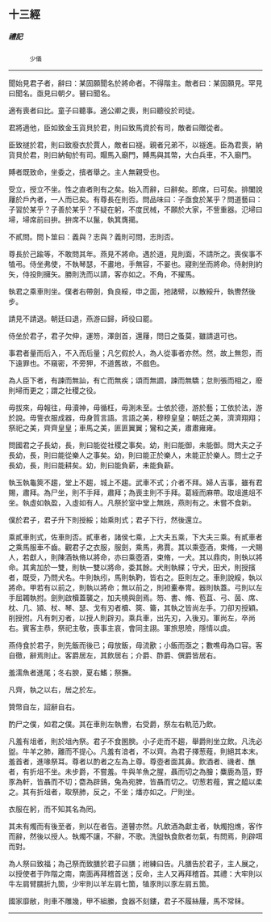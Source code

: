 

## 十三經

##### 禮記
　　　`少儀`

* * *

聞始見君子者，辭曰：某固願聞名於將命者。不得階主。敵者曰：某固願見。罕見曰聞名。亟見曰朝夕。瞽曰聞名。

適有喪者曰比。童子曰聽事。適公卿之喪，則曰聽役於司徒。

君將適他，臣如致金玉貨貝於君，則曰致馬資於有司，敵者曰贈從者。

臣致禭於君，則曰致廢衣於賈人，敵者曰襚。親者兄弟不，以襚進。臣為君喪，納貨貝於君，則曰納甸於有司。賵馬入廟門，賻馬與其幣，大白兵車，不入廟門。

賻者既致命，坐委之，擯者舉之。主人無親受也。

受立，授立不坐。性之直者則有之矣。始入而辭，曰辭矣。即席，曰可矣。排闔說屨於戶內者，一人而已矣。有尊長在則否。問品味曰：子亟食於某乎？問道藝曰：子習於某乎？子善於某乎？不疑在躬，不度民械，不願於大家，不訾重器。氾埽曰埽，埽席前曰拚。拚席不以鬣，執箕膺擖。

不貳問。問卜筮曰：義與？志與？義則可問，志則否。

尊長於己踰等，不敢問其年。燕見不將命。遇於道，見則面，不請所之。喪俟事不犆弔。侍坐弗使，不執琴瑟，不畫地，手無容，不翣也。寢則坐而將命。侍射則約矢，侍投則擁矢。勝則洗而以請，客亦如之。不角，不擢馬。

執君之乘車則坐。僕者右帶劍，負良綏，申之面，扡諸幦，以散綏升，執轡然後步。

請見不請退。朝廷曰退，燕游曰歸，師役曰罷。

侍坐於君子，君子欠伸，運笏，澤劍首，還屨，問日之蚤莫，雖請退可也。

事君者量而后入，不入而后量；凡乞假於人，為人從事者亦然。然，故上無怨，而下遠罪也。不窺密，不旁狎，不道舊故，不戲色。

為人臣下者，有諫而無訕，有亡而無疾；頌而無讇，諫而無驕；怠則張而相之，廢則埽而更之；謂之社稷之役。

毋拔來，毋報往，毋瀆神，毋循枉，毋測未至。士依於德，游於藝；工依於法，游於說。毋訾衣服成器，毋身質言語。言語之美，穆穆皇皇；朝廷之美，濟濟翔翔；祭祀之美，齊齊皇皇；車馬之美，匪匪翼翼；鸞和之美，肅肅雍雍。

問國君之子長幼，長，則曰能從社稷之事矣。幼，則曰能御，未能御。問大夫之子長幼，長，則曰能從樂人之事矣。幼，則曰能正於樂人，未能正於樂人。問士之子長幼，長，則曰能耕矣。幼，則曰能負薪，未能負薪。

執玉執龜筴不趨，堂上不趨，城上不趨。武車不式；介者不拜。婦人吉事，雖有君賜，肅拜。為尸坐，則不手拜，肅拜；為喪主則不手拜。葛絰而麻帶。取俎進俎不坐。執虛如執盈，入虛如有人。凡祭於室中堂上無跣，燕則有之。未嘗不食新。

僕於君子，君子升下則授綏；始乘則式；君子下行，然後還立。

乘貳車則式，佐車則否。貳車者，諸侯七乘，上大夫五乘，下大夫三乘。有貳車者之乘馬服車不齒。觀君子之衣服，服劍，乘馬，弗賈。其以乘壺酒，束脩，一犬賜人，若獻人，則陳酒執脩以將命，亦曰乘壺酒，束脩，一犬。其以鼎肉，則執以將命。其禽加於一雙，則執一雙以將命，委其餘。犬則執緤；守犬，田犬，則授擯者，既受，乃問犬名。牛則執纼，馬則執靮，皆右之。臣則左之。車則說綏，執以將命。甲若有以前之，則執以將命；無以前之，則袒櫜奉冑。器則執蓋。弓則以左手屈韣執拊。劍則啟櫝蓋襲之，加夫橈與劍焉。笏、書、脩、苞苴、弓、茵、席、枕、几、熲、杖、琴、瑟、戈有刃者櫝、筴、籥，其執之皆尚左手。刀卻刃授穎。削授拊。凡有刺刃者，以授人則辟刃。乘兵車，出先刃，入後刃。軍尚左，卒尚右。賓客主恭，祭祀主敬，喪事主哀，會同主詡。軍旅思險，隱情以虞。

燕侍食於君子，則先飯而後已；毋放飯，毋流歠；小飯而亟之；數噍毋為口容。客自徹，辭焉則止。客爵居左，其飲居右；介爵、酢爵、僎爵皆居右。

羞濡魚者進尾；冬右腴，夏右鰭；祭膴。

凡齊，執之以右，居之於左。

贊幣自左，詔辭自右。

酌尸之僕，如君之僕。其在車則左執轡，右受爵，祭左右軌范乃飲。

凡羞有俎者，則於俎內祭。君子不食圂腴。小子走而不趨，舉爵則坐立飲。凡洗必盥。牛羊之肺，離而不提心。凡羞有湆者，不以齊。為君子擇葱薤，則絕其本末。羞首者，進喙祭耳。尊者以酌者之左為上尊。尊壺者面其鼻。飲酒者、禨者、醮者，有折俎不坐。未步爵，不嘗羞。牛與羊魚之腥，聶而切之為膾；麋鹿為菹，野豕為軒，皆聶而不切；麕為辟鷄，兔為宛脾，皆聶而切之。切葱若薤，實之醯以柔之。其有折俎者，取祭肺，反之，不坐；燔亦如之。尸則坐。

衣服在躬，而不知其名為罔。

其未有燭而有後至者，則以在者告。道瞽亦然。凡飲酒為獻主者，執燭抱燋，客作而辭，然後以授人。執燭不讓，不辭，不歌。洗盥執食飲者勿氣，有問焉，則辟咡而對。

為人祭曰致福；為己祭而致膳於君子曰膳；祔練曰告。凡膳告於君子，主人展之，以授使者于阼階之南，南面再拜稽首送；反命，主人又再拜稽首。其禮：大牢則以牛左肩臂臑折九箇，少牢則以羊左肩七箇，犆豕則以豕左肩五箇。

國家靡敝，則車不雕幾，甲不組縢，食器不刻鏤，君子不履絲屨，馬不常秣。

* * *

